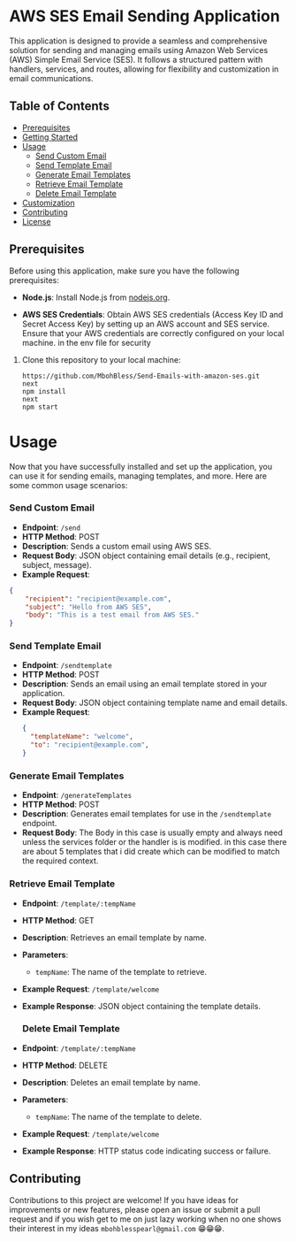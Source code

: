 # AWS SES Email Sending Application
This application is designed to provide a seamless and comprehensive solution for sending and managing emails using Amazon Web Services (AWS) Simple Email Service (SES). It follows a structured pattern with handlers, services, and routes, allowing for flexibility and customization in email communications.


## Table of Contents

- [Prerequisites](#prerequisites)
- [Getting Started](#getting-started)
- [Usage](#usage)
  - [Send Custom Email](#send-custom-email)
  - [Send Template Email](#send-template-email)
  - [Generate Email Templates](#generate-email-templates)
  - [Retrieve Email Template](#retrieve-email-template)
  - [Delete Email Template](#delete-email-template)
- [Customization](#customization)
- [Contributing](#contributing)
- [License](#license)

## Prerequisites

Before using this application, make sure you have the following prerequisites:

- **Node.js**: Install Node.js from [nodejs.org](https://nodejs.org/).

- **AWS SES Credentials**: Obtain AWS SES credentials (Access Key ID and Secret Access Key) by setting up an AWS account and SES service. Ensure that your AWS credentials are correctly configured on your local machine. in the env file for security


1. Clone this repository to your local machine:

   ```shell
   https://github.com/MbohBless/Send-Emails-with-amazon-ses.git
   next
   npm install
   next
   npm start 
   ```
# Usage
Now that you have successfully installed and set up the application, you can use it for sending emails, managing templates, and more. Here are some common usage scenarios:

### Send Custom Email
- **Endpoint**: `/send`
- **HTTP Method**: POST
- **Description**: Sends a custom email using AWS SES.
- **Request Body**: JSON object containing email details (e.g., recipient, subject, message).
- **Example Request**:
``` json
{
    "recipient": "recipient@example.com",
    "subject": "Hello from AWS SES",
    "body": "This is a test email from AWS SES."
}
```

### Send Template Email
- **Endpoint**: `/sendtemplate`
- **HTTP Method**: POST
- **Description**: Sends an email using an email template stored in your application.
- **Request Body**: JSON object containing template name and email details.
- **Example Request**:
  ```json
  {
    "templateName": "welcome",
    "to": "recipient@example.com",
  }
  ```

### Generate Email Templates
- **Endpoint**: `/generateTemplates`
- **HTTP Method**: POST
- **Description**: Generates email templates for use in the `/sendtemplate` endpoint.
- **Request Body**: The Body in this case is usually empty and always need unless the services folder or the handler is is modified. in this case there are about 5 templates that i did create which can be modified to match the required context.


### Retrieve Email Template
- **Endpoint**: `/template/:tempName`
- **HTTP Method**: GET
- **Description**: Retrieves an email template by name.
- **Parameters**:
  - `tempName`: The name of the template to retrieve.
- **Example Request**: `/template/welcome`
- **Example Response**: JSON object containing the template details.

  ### Delete Email Template
- **Endpoint**: `/template/:tempName`
- **HTTP Method**: DELETE
- **Description**: Deletes an email template by name.
- **Parameters**:
  - `tempName`: The name of the template to delete.
- **Example Request**: `/template/welcome`
- **Example Response**: HTTP status code indicating success or failure.

## Contributing
Contributions to this project are welcome! If you have ideas for improvements or new features, please open an issue or submit a pull request and if you wish get to me on just lazy working when no one shows their interest in my ideas `mbohblesspearl@gmail.com` 😁😁😁.




  



